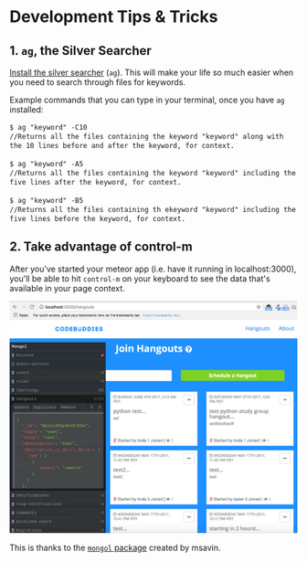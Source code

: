 # Development Tips & Tricks

## 1. `ag`, the Silver Searcher

[Install the silver searcher](https://github.com/ggreer/the_silver_searcher) \(`ag`\). This will make your life so much easier when you need to search through files for keywords.

Example commands that you can type in your terminal, once you have `ag` installed:

```text
$ ag "keyword" -C10
//Returns all the files containing the keyword "keyword" along with the 10 lines before and after the keyword, for context.

$ ag "keyword" -A5
//Returns all the files containing the keyword "keyword" including the five lines after the keyword, for context.

$ ag "keyword" -B5
//Returns all the files containing th ekeyword "keyword" including the five lines before the keyword, for context.
```

## 2. Take advantage of control-m

After you've started your meteor app \(i.e. have it running in localhost:3000\), you'll be able to hit `control-m` on your keyboard to see the data that's available in your page context.

![mongol](../.gitbook/assets/mongol.jpg)

This is thanks to the [`mongol` package](https://github.com/msavin/Mongol) created by msavin.

